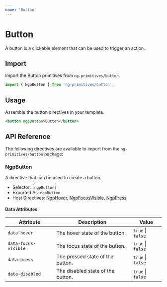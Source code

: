 ```yaml
---
name: 'Button'
---
```


# Button

A button is a clickable element that can be used to trigger an action.

<docs-example name="button"></docs-example>

## Import

Import the Button primitives from `ng-primitives/button`.

```ts
import { NgpButton } from 'ng-primitives/button';
```

## Usage

Assemble the button directives in your template.

```html
<button ngpButton>Button</button>
```

## API Reference

The following directives are available to import from the `ng-primitives/button` package:

### NgpButton

A directive that can be used to create a button.

- Selector: `[ngpButton]`
- Exported As: `ngpButton`
- Host Directives: [NgpHover](/interactions/hover), [NgpFocusVisible](/interactions/focus-visible), [NgpPress](/interactions/press)

#### Data Attributes

| Attribute            | Description                       | Value             |
| -------------------- | --------------------------------- | ----------------- |
| `data-hover`         | The hover state of the button.    | `true` \| `false` |
| `data-focus-visible` | The focus state of the button.    | `true` \| `false` |
| `data-press`         | The pressed state of the button.  | `true` \| `false` |
| `data-disabled`      | The disabled state of the button. | `true` \| `false` |
